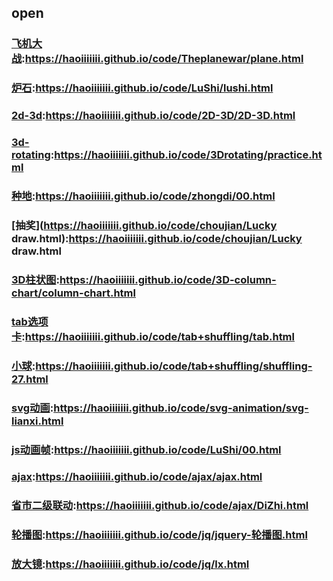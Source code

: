 ## open

### [飞机大战](https://haoiiiiiii.github.io/code/Theplanewar/plane.html):https://haoiiiiiii.github.io/code/Theplanewar/plane.html

### [炉石](https://haoiiiiiii.github.io/code/LuShi/lushi.html):https://haoiiiiiii.github.io/code/LuShi/lushi.html

### [2d-3d](https://haoiiiiiii.github.io/code/2D-3D/2D-3D.html):https://haoiiiiiii.github.io/code/2D-3D/2D-3D.html

### [3d-rotating](https://haoiiiiiii.github.io/code/3Drotating/practice.html):https://haoiiiiiii.github.io/code/3Drotating/practice.html

### [种地](https://haoiiiiiii.github.io/code/zhongdi/00.html):https://haoiiiiiii.github.io/code/zhongdi/00.html

### [抽奖](https://haoiiiiiii.github.io/code/choujian/Lucky draw.html):https://haoiiiiiii.github.io/code/choujian/Lucky draw.html

### [3D柱状图](https://haoiiiiiii.github.io/code/3D-column-chart/column-chart.html):https://haoiiiiiii.github.io/code/3D-column-chart/column-chart.html

### [tab选项卡](https://haoiiiiiii.github.io/code/tab+shuffling/tab.html):https://haoiiiiiii.github.io/code/tab+shuffling/tab.html

### [小球](https://haoiiiiiii.github.io/code/tab+shuffling/shuffling-27.html):https://haoiiiiiii.github.io/code/tab+shuffling/shuffling-27.html

### [svg动画](https://haoiiiiiii.github.io/code/svg-animation/svg-lianxi.html):https://haoiiiiiii.github.io/code/svg-animation/svg-lianxi.html

### [js动画帧](https://haoiiiiiii.github.io/code/LuShi/00.html):https://haoiiiiiii.github.io/code/LuShi/00.html

### [ajax](https://haoiiiiiii.github.io/code/ajax/ajax.html):https://haoiiiiiii.github.io/code/ajax/ajax.html
### [省市二级联动](https://haoiiiiiii.github.io/code/ajax/DiZhi.html):https://haoiiiiiii.github.io/code/ajax/DiZhi.html

### [轮播图](https://haoiiiiiii.github.io/code/jq/jquery-轮播图.html):https://haoiiiiiii.github.io/code/jq/jquery-轮播图.html
### [放大镜](https://haoiiiiiii.github.io/code/jq/lx.html):https://haoiiiiiii.github.io/code/jq/lx.html